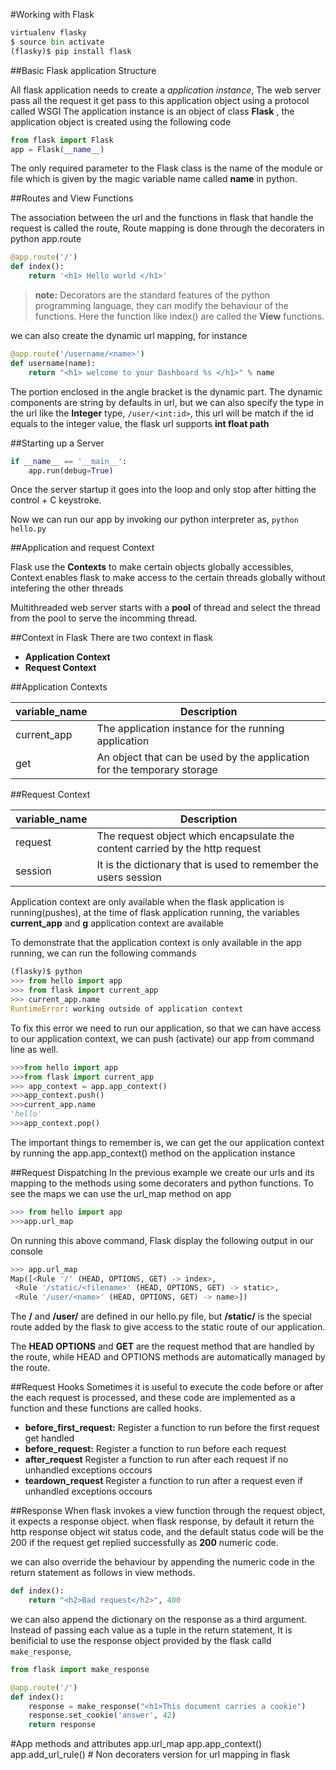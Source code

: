 #Working with Flask

```python
virtualenv flasky
$ source bin activate
(flasky)$ pip install flask
```

##Basic Flask application Structure

All flask application needs to create a *application instance*,
The web server pass all the request it get pass to this application object using a protocol called WSGI
The application instance is an object of class **Flask** , the application object is created using the following code

```python
from flask import Flask
app = Flask(__name__)
```

The only required parameter to the Flask class is the name of the module or file which is given by the magic variable  name 
called **__name__** in python.


##Routes and View Functions

The association between the url and the functions in flask that handle the request is called the route, 
Route mapping is done through the decoraters in python app.route

```python
@app.route('/')
def index():
	return '<h1> Hello world </h1>'
```


> **note:** Decorators are the standard features of the python programming language, they can modify the behaviour of the functions. Here the function like index() are called the **View** functions.


we can also create the dynamic url mapping, for instance

```python
@app.route('/username/<name>')
def username(name):
	return "<h1> welcome to your Dashboard %s </h1>" % name
```

The portion enclosed in the angle bracket is the dynamic part.
The dynamic components are string by defaults in url, but we can also specify the type in the url like the **Integer** type, `/user/<int:id>`, this url
will be match if the id equals to the integer value, the flask url supports **int float path**


##Starting up a Server
```python
if __name__ == '__main__':
	app.run(debug=True)
```

Once the server startup it goes into the loop and only stop after hitting the control + C keystroke.

Now we can run our app by invoking our python interpreter as,
`python hello.py`

##Application and request Context

Flask use the **Contexts** to make certain objects globally accessibles,
Context enables flask to make access to the certain threads globally without intefering the other threads

Multithreaded web server starts with a **pool** of thread and select the thread from the pool to serve the incomming thread.

##Context in Flask
There are two context in flask

- **Application Context**
- **Request Context**

##Application Contexts

variable_name |  Description
------------- |-------------
current_app	  | The application instance for the running application
get			| An object that can be used by the application for the temporary storage


##Request Context

variable_name | Description
------------  |	------------
request 	  | The request object which encapsulate the content carried by the http request
session 	  |  It is the dictionary that is used to remember the users session

Application context are only available when the flask application is running(pushes), at the time
of flask application running, the variables **current_app** and **g** application context are available

To demonstrate that the application context is only available in the app running, we can run the following commands

```python
(flasky)$ python
>>> from hello import app 
>>> from flask import current_app
>>> current_app.name 
RuntimeError: working outside of application context
```
To fix this error we need to run our application, so that we can have access to our application context, 
we can push (activate) our app from command line as well.

```python
>>>from hello import app
>>>from flask import current_app
>>> app_context = app.app_context()
>>>app_context.push()
>>>current_app.name
'hello'
>>>app_context.pop()
```
The important things to remember is, we can get the our application context by running the app.app_context() method on the 
application instance


##Request Dispatching
In the previous example we create our urls and its mapping to the methods using some decoraters and python functions.
To see the maps we can use the url_map method on app

```python
>>> from hello import app 
>>>app.url_map 
```
On running this above command, Flask display the following output in our console
```python
>>> app.url_map
Map([<Rule '/' (HEAD, OPTIONS, GET) -> index>,
 <Rule '/static/<filename>' (HEAD, OPTIONS, GET) -> static>,
 <Rule '/user/<name>' (HEAD, OPTIONS, GET) -> name>])
```
The **/** and **/user/<name>** are defined in our hello.py file, but **/static/<filename>** is the 
special route added by the flask to give access to the static route of our application.

The **HEAD OPTIONS** and **GET** are the request method that are handled by the route, while HEAD and OPTIONS methods are
automatically managed by the route.


##Request Hooks
Sometimes it is useful to execute the code before or after the each request is processed, and these code are implemented
as a function and these functions are called hooks.

- **before_first_request:**  Register a function to run before the first request get handled
- **before_request:** Register a function to run before each request
- **after_request** Register a function to run after each request if no unhandled exceptions occours
- **teardown_request** Register a function to run after a request even if unhandled exceptions occours

##Response
When flask invokes a view function through the request object, it expects a response object. when flask response,
by default it return the http response object wit status code, and the default status code will be the 200
if the request get replied successfully as **200** numeric code.

we can also override the behaviour by appending the numeric code in the return statement as follows in view methods.

```python
def index():
	return "<h2>Bad request</h2>", 400
```
we can also append the dictionary on the response as a third argument.
Instead of passing each value as a tuple in the return statement, It is benificial to use the response object provided
by the flask calld `make_response`, 

```python
from flask import make_response

@app.route('/')
def index():
	response = make_response("<h1>This document carries a cookie")
	response.set_cookie('answer', 42)
	return response
```

#App methods and attributes
app.url_map 
app.app_context()
app.add_url_rule() # Non decoraters version for url mapping in flask
